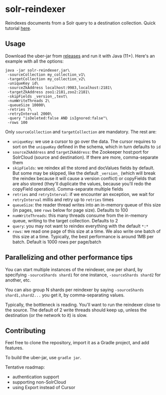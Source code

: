 # solr-reindexer
Reindexes documents from a Solr query to a destination collection. Quick tutorial [here](https://sematext.com/blog/solr-reindexer-quick-way-to-reindex-to-a-new-collection/).
## Usage
Download the uber-jar from [releases](https://github.com/sematext/solr-reindexer/releases) and run it with Java (11+). Here's an example with all the options:
```
java -jar solr-reindexer.jar\
 -sourceCollection my_collection_v1\
 -targetCollection my_collection_v2\ 
 -uniqueKey id\
 -sourceZkAddress localhost:9983,localhost:2181\
 -targetZkAddress zoo1:2181,zoo2:2181\
 -skipFields _version_,text\
 -numWriteThreads 2\
 -queueSize 10000\
 -retries 7\
 -retryInterval 2000\
 -query "isDeleted:false AND isIgnored:false"\
 -rows 100
```

Only `sourceCollection` and `targetCollection` are mandatory.
The rest are:
- `uniqueKey`: we use a cursor to go over the data. The cursor requires to sort on the `uniqueKey` defined in the schema, which in turn defaults to `id`
- `sourceZkAddress` and `targetZkAddress`: the Zookeeper host:port for SolrCloud (source and destination). If there are more, comma-separate them
- `skipFields`: we reindex all the stored and docValues fields by default. But some may be skipped, like the default `_version_` (which will break the reindex because it will cause a version conflict) or copyFields that are also stored (they'll duplicate the values, because you'll redo the copyField operation). Comma-separate multiple fields
- `retries` and `retryInterval`: if we encounter an exception, we wait for `retryInterval` millis and retry up to `retries` times
- `queueSize`: the reader thread writes into an in-memory queue of this size (in pages, see `rows` below for page size). Defaults to 100
- `numWriteThreads`: this many threads consume from the in-memory queue, writing to the target collection. Defaults to 2
- `query`: you may not want to reindex everything with the default `*:*`
- `rows`: we read one page of this size at a time. We also write one batch of this size at a time. Typically, the best performance is around 1MB per batch. Default is 1000 rows per page/batch

## Parallelizing and other performance tips

You can start multiple instances of the reindexer, one per shard, by specifying `-sourceShards shard1` for one instance, `-sourceShards shard2` for another, etc.

You can also group N shards per reindexer by saying `-sourceShards shard1,shard2...` you get it, by comma-separating values.

Typically, the bottleneck is reading. You'll want to run the reindexer close to the source. The default of 2 write threads should keep up, unless the destination (or the network to it) is slow.

## Contributing
Feel free to clone the repository, import it as a Gradle project, and add features.

To build the uber-jar, use `gradle jar`.

Tentative roadmap:
- authentication support
- supporting non-SolrCloud
- using Export instead of Cursor
